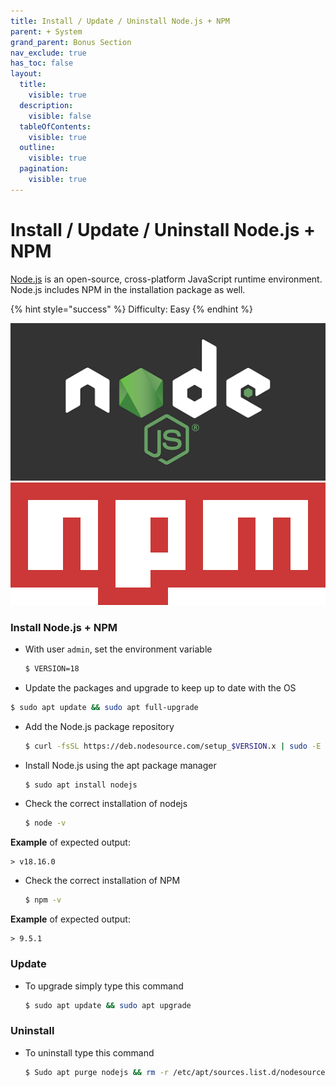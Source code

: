 ```yaml
---
title: Install / Update / Uninstall Node.js + NPM
parent: + System
grand_parent: Bonus Section
nav_exclude: true
has_toc: false
layout:
  title:
    visible: true
  description:
    visible: false
  tableOfContents:
    visible: true
  outline:
    visible: true
  pagination:
    visible: true
---
```


# Install / Update / Uninstall Node.js + NPM

[Node.js](https://nodejs.org) is an open-source, cross-platform JavaScript runtime environment. Node.js includes NPM in the installation package as well.

{% hint style="success" %}
Difficulty: Easy
{% endhint %}

![](../../images/nodejs-logo.png) ![](../../images/npm-logo.png)

### Install Node.js + NPM

*   With user `admin`, set the environment variable

    ```sh
    $ VERSION=18
    ```
* Update the packages and upgrade to keep up to date with the OS

```bash
$ sudo apt update && sudo apt full-upgrade
```

*   Add the Node.js package repository

    ```sh
    $ curl -fsSL https://deb.nodesource.com/setup_$VERSION.x | sudo -E bash -
    ```
*   Install Node.js using the apt package manager

    ```sh
    $ sudo apt install nodejs
    ```
*   Check the correct installation of nodejs

    ```sh
    $ node -v
    ```

**Example** of expected output:

```
> v18.16.0
```

*   Check the correct installation of NPM

    ```sh
    $ npm -v
    ```

**Example** of expected output:

```
> 9.5.1
```

### Update

*   To upgrade simply type this command

    ```sh
    $ sudo apt update && sudo apt upgrade
    ```

### Uninstall

*   To uninstall type this command

    ```sh
    $ Sudo apt purge nodejs && rm -r /etc/apt/sources.list.d/nodesource.list
    ```
